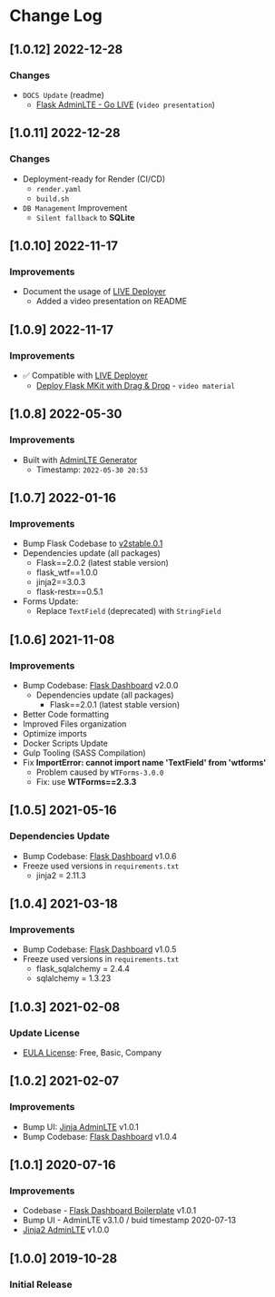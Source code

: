 # Change Log

## [1.0.12] 2022-12-28
### Changes

- `DOCS Update` (readme)
  - [Flask AdminLTE - Go LIVE](https://www.youtube.com/watch?v=evTV3MrpY8E) (`video presentation`)

## [1.0.11] 2022-12-28
### Changes

- Deployment-ready for Render (CI/CD)
  - `render.yaml`
  - `build.sh`
- `DB Management` Improvement
  - `Silent fallback` to **SQLite**

## [1.0.10] 2022-11-17
### Improvements

- Document the usage of [LIVE Deployer](https://appseed.us/go-live/) 
  - Added a video presentation on README

## [1.0.9] 2022-11-17
### Improvements

- ✅ Compatible with [LIVE Deployer](https://appseed.us/go-live/)
  - [Deploy Flask MKit with Drag & Drop](https://www.youtube.com/watch?v=oz0iyptxf8k) - `video material`

## [1.0.8] 2022-05-30
### Improvements

- Built with [AdminLTE Generator](https://appseed.us/generator/adminlte/)
  - Timestamp: `2022-05-30 20:53`

## [1.0.7] 2022-01-16
### Improvements

- Bump Flask Codebase to [v2stable.0.1](https://github.com/app-generator/boilerplate-code-flask-dashboard/releases)
- Dependencies update (all packages) 
  - Flask==2.0.2 (latest stable version)
  - flask_wtf==1.0.0
  - jinja2==3.0.3
  - flask-restx==0.5.1
- Forms Update:
  - Replace `TextField` (deprecated) with `StringField`

## [1.0.6] 2021-11-08
### Improvements

- Bump Codebase: [Flask Dashboard](https://github.com/app-generator/boilerplate-code-flask-dashboard) v2.0.0
  - Dependencies update (all packages) 
    - Flask==2.0.1 (latest stable version)
- Better Code formatting
- Improved Files organization
- Optimize imports
- Docker Scripts Update
- Gulp Tooling  (SASS Compilation)
- Fix **ImportError: cannot import name 'TextField' from 'wtforms'**
  - Problem caused by `WTForms-3.0.0`
  - Fix: use **WTForms==2.3.3**

## [1.0.5] 2021-05-16
### Dependencies Update

- Bump Codebase: [Flask Dashboard](https://github.com/app-generator/boilerplate-code-flask-dashboard) v1.0.6
- Freeze used versions in `requirements.txt`
    - jinja2 = 2.11.3

## [1.0.4] 2021-03-18
### Improvements

- Bump Codebase: [Flask Dashboard](https://github.com/app-generator/boilerplate-code-flask-dashboard) v1.0.5
- Freeze used versions in `requirements.txt`
    - flask_sqlalchemy = 2.4.4
    - sqlalchemy = 1.3.23

## [1.0.3] 2021-02-08
### Update License

- [EULA License](https://github.com/app-generator/license-eula): Free, Basic, Company

## [1.0.2] 2021-02-07
### Improvements 

- Bump UI: [Jinja AdminLTE](https://github.com/app-generator/jinja-adminlte/releases) v1.0.1
- Bump Codebase: [Flask Dashboard](https://github.com/app-generator/boilerplate-code-flask-dashboard/releases) v1.0.4

## [1.0.1] 2020-07-16
### Improvements 

- Codebase - [Flask Dashboard Boilerplate](https://github.com/app-generator/boilerplate-code-flask-dashboard) v1.0.1
- Bump UI - AdminLTE v3.1.0 / buid timestamp 2020-07-13
- [Jinja2 AdminLTE](https://github.com/app-generator/jinja2-adminlte) v1.0.0

## [1.0.0] 2019-10-28
### Initial Release
